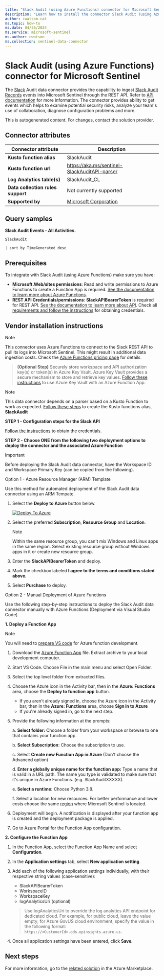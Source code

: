 ```yaml
---
title: "Slack Audit (using Azure Functions) connector for Microsoft Sentinel"
description: "Learn how to install the connector Slack Audit (using Azure Functions) to connect your data source to Microsoft Sentinel."
author: cwatson-cat
ms.topic: how-to
ms.date: 04/26/2024
ms.service: microsoft-sentinel
ms.author: cwatson
ms.collection: sentinel-data-connector
---
```


# Slack Audit (using Azure Functions) connector for Microsoft Sentinel

The [Slack](https://slack.com) Audit data connector provides the capability to ingest [Slack Audit Records](https://api.slack.com/admins/audit-logs) events into Microsoft Sentinel through the REST API. Refer to [API documentation](https://api.slack.com/admins/audit-logs#the_audit_event) for more information. The connector provides ability to get events which helps to examine potential security risks, analyze your team's use of collaboration, diagnose configuration problems and more.

This is autogenerated content. For changes, contact the solution provider.

## Connector attributes

| Connector attribute | Description |
| --- | --- |
| **Kusto function alias** | SlackAudit |
| **Kusto function url** | https://aka.ms/sentinel-SlackAuditAPI-parser |
| **Log Analytics table(s)** | SlackAudit_CL<br/> |
| **Data collection rules support** | Not currently supported |
| **Supported by** | [Microsoft Corporation](https://support.microsoft.com) |

## Query samples

**Slack Audit Events - All Activities.**

   ```kusto
SlackAudit
 
   | sort by TimeGenerated desc
   ```



## Prerequisites

To integrate with Slack Audit (using Azure Functions) make sure you have: 

- **Microsoft.Web/sites permissions**: Read and write permissions to Azure Functions to create a Function App is required. [See the documentation to learn more about Azure Functions](/azure/azure-functions/).
- **REST API Credentials/permissions**: **SlackAPIBearerToken** is required for REST API. [See the documentation to learn more about API](https://api.slack.com/web#authentication). Check all [requirements and follow  the instructions](https://api.slack.com/web#authentication) for obtaining credentials.


## Vendor installation instructions


> [!NOTE]
> This connector uses Azure Functions to connect to the Slack REST API to pull its logs into Microsoft Sentinel. This might result in additional data ingestion costs. Check the [Azure Functions pricing page](https://azure.microsoft.com/pricing/details/functions/) for details.

>**(Optional Step)** Securely store workspace and API authorization key(s) or token(s) in Azure Key Vault. Azure Key Vault provides a secure mechanism to store and retrieve key values. [Follow these instructions](/azure/app-service/app-service-key-vault-references) to use Azure Key Vault with an Azure Function App.

> [!NOTE]
> This data connector depends on a parser based on a Kusto Function to work as expected. [Follow these steps](https://aka.ms/sentinel-SlackAuditAPI-parser) to create the Kusto functions alias, **SlackAudit**

**STEP 1 - Configuration steps for the Slack API**

 [Follow the instructions](https://api.slack.com/web#authentication) to obtain the credentials. 

**STEP 2 - Choose ONE from the following two deployment options to deploy the connector and the associated Azure Function**

> [!IMPORTANT]
> Before deploying the Slack Audit data connector, have the Workspace ID and Workspace Primary Key (can be copied from the following).

Option 1 - Azure Resource Manager (ARM) Template

Use this method for automated deployment of the Slack Audit data connector using an ARM Tempate.

1. Select the **Deploy to Azure** button below. 

   [![Deploy To Azure](https://aka.ms/deploytoazurebutton)](https://aka.ms/sentinel-SlackAuditAPI-azuredeploy)

2. Select the preferred **Subscription**, **Resource Group** and **Location**.
   
   > [!NOTE]
   > Within the same resource group, you can't mix Windows and Linux apps in the same region. Select existing resource group without Windows apps in it or create new resource group.

4. Enter the **SlackAPIBearerToken** and deploy. 
5. Mark the checkbox labeled **I agree to the terms and conditions stated above**. 
6. Select **Purchase** to deploy.

Option 2 - Manual Deployment of Azure Functions

Use the following step-by-step instructions to deploy the Slack Audit data connector manually with Azure Functions (Deployment via Visual Studio Code).

**1. Deploy a Function App**

> [!NOTE]
> You will need to [prepare VS code](/azure/azure-functions/functions-create-first-function-python#prerequisites) for Azure function development.

1. Download the [Azure Function App](https://aka.ms/sentinel-SlackAuditAPI-functionapp) file. Extract archive to your local development computer.
2. Start VS Code. Choose File in the main menu and select Open Folder.
3. Select the top level folder from extracted files.
4. Choose the Azure icon in the Activity bar, then in the **Azure: Functions** area, choose the **Deploy to function app** button.

   - If you aren't already signed in, choose the Azure icon in the Activity bar, then in the **Azure: Functions** area, choose **Sign in to Azure**
   - If you're already signed in, go to the next step.

6. Provide the following information at the prompts:

	a. **Select folder:** Choose a folder from your workspace or browse to one that contains your function app.

	b. **Select Subscription:** Choose the subscription to use.

	c. Select **Create new Function App in Azure** (Don't choose the Advanced option)

	d. **Enter a globally unique name for the function app:** Type a name that is valid in a URL path. The name you type is validated to make sure that it's unique in Azure Functions. (e.g. SlackAuditXXXXX).

	e. **Select a runtime:** Choose Python 3.8.

	f. Select a location for new resources. For better performance and lower costs choose the same [region](https://azure.microsoft.com/regions/) where Microsoft Sentinel is located.

7. Deployment will begin. A notification is displayed after your function app is created and the deployment package is applied.
8. Go to Azure Portal for the Function App configuration.

**2. Configure the Function App**

1. In the Function App, select the Function App Name and select **Configuration**.
1. In the **Application settings** tab, select **New application setting**.
1. Add each of the following application settings individually, with their respective string values (case-sensitive):
   
   - SlackAPIBearerToken
   - WorkspaceID
   - WorkspaceKey
   - logAnalyticsUri (optional)

   > Use logAnalyticsUri to override the log analytics API endpoint for dedicated cloud. For example, for public cloud, leave the value empty; for Azure GovUS cloud environment, specify the value in the following format: `https://<CustomerId>.ods.opinsights.azure.us`.

1. Once all application settings have been entered, click **Save**.


## Next steps

For more information, go to the [related solution](https://azuremarketplace.microsoft.com/en-us/marketplace/apps/azuresentinel.azure-sentinel-solution-slackaudit?tab=Overview) in the Azure Marketplace.
